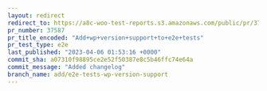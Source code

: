 ```yaml
---
layout: redirect
redirect_to: https://a8c-woo-test-reports.s3.amazonaws.com/public/pr/37587/e2e/index.html
pr_number: 37587
pr_title_encoded: "Add+wp+version+support+to+e2e+tests"
pr_test_type: e2e
last_published: "2023-04-06 01:53:16 +0000"
commit_sha: a07310f98895ce2e52f50387e8c5b46ffc74e64a
commit_message: "Added changelog"
branch_name: add/e2e-tests-wp-version-support
---
```

